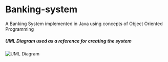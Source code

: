 # Banking-system
A Banking System implemented in Java using concepts of Object Oriented Programming

##### UML Diagram used as a reference for creating the system
![UML Diagram](https://github.com/user-attachments/assets/a11abe97-db3a-4cec-9a92-c920e87d121b)
